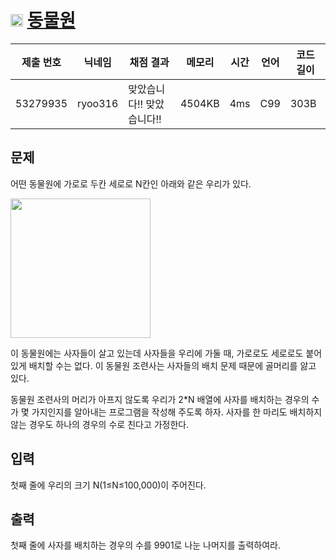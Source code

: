 # <img width="20px"  src="https://d2gd6pc034wcta.cloudfront.net/tier/10.svg" class="solvedac-tier"> [동물원](https://www.acmicpc.net/problem/1309) 

| 제출 번호 | 닉네임 | 채점 결과 | 메모리 | 시간 | 언어 | 코드 길이 |
|---|---|---|---|---|---|---|
|53279935| ryoo316|맞았습니다!! 맞았습니다!!|4504KB|4ms|C99|303B|

## 문제
<p>어떤 동물원에 가로로 두칸 세로로 N칸인 아래와 같은 우리가 있다.</p>

<p><img alt="" src="https://www.acmicpc.net/upload/201004/dnfl.JPG" style="height:223px; width:224px"></p>

<p>이 동물원에는 사자들이 살고 있는데 사자들을 우리에 가둘 때, 가로로도 세로로도 붙어 있게 배치할 수는 없다. 이 동물원 조련사는 사자들의 배치 문제 때문에 골머리를 앓고 있다.</p>

<p>동물원 조련사의 머리가 아프지 않도록 우리가 2*N 배열에 사자를 배치하는 경우의 수가 몇 가지인지를 알아내는 프로그램을 작성해 주도록 하자. 사자를 한 마리도 배치하지 않는 경우도 하나의 경우의 수로 친다고 가정한다.</p>

## 입력
<p>첫째 줄에 우리의 크기 N(1≤N≤100,000)이 주어진다.</p>

## 출력
<p>첫째 줄에 사자를 배치하는 경우의 수를 9901로 나눈 나머지를 출력하여라.</p>


